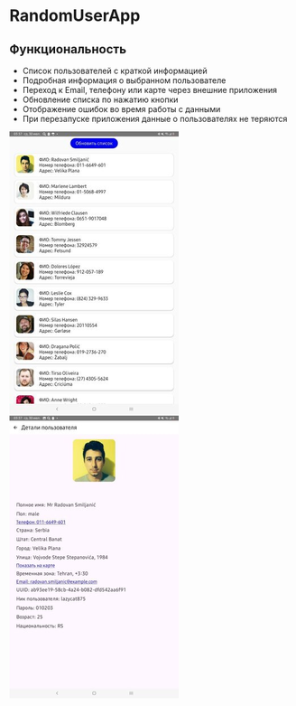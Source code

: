 # RandomUserApp

## Функциональность

- Список пользователей с краткой информацией
- Подробная информация о выбранном пользователе
- Переход к Email, телефону или карте через внешние приложения
- Обновление списка по нажатию кнопки
- Отображение ошибок во время работы с данными
- При перезапуске приложения данные о пользователях не теряются


![List Screen](screenshots/photo2.jpg) 
![Detail Screen](screenshots/photo1.jpg)

